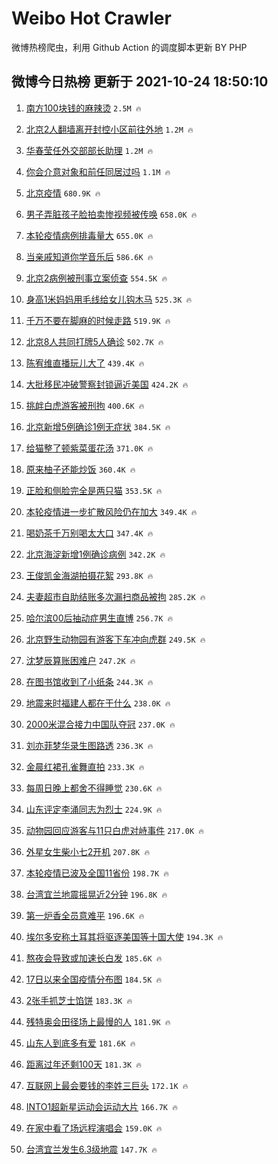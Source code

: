 # Weibo Hot Crawler 



微博热榜爬虫，利用 Github Action 的调度脚本更新 BY PHP 


## 微博今日热榜 更新于 2021-10-24 18:50:10 
1. [南方100块钱的麻辣烫](https://s.weibo.com/weibo?q=%23%E5%8D%97%E6%96%B9100%E5%9D%97%E9%92%B1%E7%9A%84%E9%BA%BB%E8%BE%A3%E7%83%AB%23&Refer=top) `2.5M 🔥` 

1. [北京2人翻墙离开封控小区前往外地](https://s.weibo.com/weibo?q=%23%E5%8C%97%E4%BA%AC2%E4%BA%BA%E7%BF%BB%E5%A2%99%E7%A6%BB%E5%BC%80%E5%B0%81%E6%8E%A7%E5%B0%8F%E5%8C%BA%E5%89%8D%E5%BE%80%E5%A4%96%E5%9C%B0%23&Refer=top) `1.2M 🔥` 

1. [华春莹任外交部部长助理](https://s.weibo.com/weibo?q=%23%E5%8D%8E%E6%98%A5%E8%8E%B9%E4%BB%BB%E5%A4%96%E4%BA%A4%E9%83%A8%E9%83%A8%E9%95%BF%E5%8A%A9%E7%90%86%23&Refer=top) `1.2M 🔥` 

1. [你会介意对象和前任同居过吗](https://s.weibo.com/weibo?q=%23%E4%BD%A0%E4%BC%9A%E4%BB%8B%E6%84%8F%E5%AF%B9%E8%B1%A1%E5%92%8C%E5%89%8D%E4%BB%BB%E5%90%8C%E5%B1%85%E8%BF%87%E5%90%97%23&Refer=top) `1.1M 🔥` 

1. [北京疫情](https://s.weibo.com/weibo?q=%23%E5%8C%97%E4%BA%AC%E7%96%AB%E6%83%85%23&Refer=top) `680.9K 🔥` 

1. [男子弄脏孩子脸拍卖惨视频被传唤](https://s.weibo.com/weibo?q=%23%E7%94%B7%E5%AD%90%E5%BC%84%E8%84%8F%E5%AD%A9%E5%AD%90%E8%84%B8%E6%8B%8D%E5%8D%96%E6%83%A8%E8%A7%86%E9%A2%91%E8%A2%AB%E4%BC%A0%E5%94%A4%23&Refer=top) `658.0K 🔥` 

1. [本轮疫情病例排毒量大](https://s.weibo.com/weibo?q=%23%E6%9C%AC%E8%BD%AE%E7%96%AB%E6%83%85%E7%97%85%E4%BE%8B%E6%8E%92%E6%AF%92%E9%87%8F%E5%A4%A7%23&Refer=top) `655.0K 🔥` 

1. [当亲戚知道你学音乐后](https://s.weibo.com/weibo?q=%23%E5%BD%93%E4%BA%B2%E6%88%9A%E7%9F%A5%E9%81%93%E4%BD%A0%E5%AD%A6%E9%9F%B3%E4%B9%90%E5%90%8E%23&Refer=top) `586.6K 🔥` 

1. [北京2病例被刑事立案侦查](https://s.weibo.com/weibo?q=%23%E5%8C%97%E4%BA%AC2%E7%97%85%E4%BE%8B%E8%A2%AB%E5%88%91%E4%BA%8B%E7%AB%8B%E6%A1%88%E4%BE%A6%E6%9F%A5%23&Refer=top) `554.5K 🔥` 

1. [身高1米妈妈用毛线给女儿钩木马](https://s.weibo.com/weibo?q=%23%E8%BA%AB%E9%AB%981%E7%B1%B3%E5%A6%88%E5%A6%88%E7%94%A8%E6%AF%9B%E7%BA%BF%E7%BB%99%E5%A5%B3%E5%84%BF%E9%92%A9%E6%9C%A8%E9%A9%AC%23&Refer=top) `525.3K 🔥` 

1. [千万不要在脚麻的时候走路](https://s.weibo.com/weibo?q=%23%E5%8D%83%E4%B8%87%E4%B8%8D%E8%A6%81%E5%9C%A8%E8%84%9A%E9%BA%BB%E7%9A%84%E6%97%B6%E5%80%99%E8%B5%B0%E8%B7%AF%23&Refer=top) `519.9K 🔥` 

1. [北京8人共同打牌5人确诊](https://s.weibo.com/weibo?q=%23%E5%8C%97%E4%BA%AC8%E4%BA%BA%E5%85%B1%E5%90%8C%E6%89%93%E7%89%8C5%E4%BA%BA%E7%A1%AE%E8%AF%8A%23&Refer=top) `502.7K 🔥` 

1. [陈宥维直播玩儿大了](https://s.weibo.com/weibo?q=%23%E9%99%88%E5%AE%A5%E7%BB%B4%E7%9B%B4%E6%92%AD%E7%8E%A9%E5%84%BF%E5%A4%A7%E4%BA%86%23&Refer=top) `439.4K 🔥` 

1. [大批移民冲破警察封锁逼近美国](https://s.weibo.com/weibo?q=%23%E5%A4%A7%E6%89%B9%E7%A7%BB%E6%B0%91%E5%86%B2%E7%A0%B4%E8%AD%A6%E5%AF%9F%E5%B0%81%E9%94%81%E9%80%BC%E8%BF%91%E7%BE%8E%E5%9B%BD%23&Refer=top) `424.2K 🔥` 

1. [挑衅白虎游客被刑拘](https://s.weibo.com/weibo?q=%23%E6%8C%91%E8%A1%85%E7%99%BD%E8%99%8E%E6%B8%B8%E5%AE%A2%E8%A2%AB%E5%88%91%E6%8B%98%23&Refer=top) `400.6K 🔥` 

1. [北京新增5例确诊1例无症状](https://s.weibo.com/weibo?q=%23%E5%8C%97%E4%BA%AC%E6%96%B0%E5%A2%9E5%E4%BE%8B%E7%A1%AE%E8%AF%8A1%E4%BE%8B%E6%97%A0%E7%97%87%E7%8A%B6%23&Refer=top) `384.5K 🔥` 

1. [给猫整了顿紫菜蛋花汤](https://s.weibo.com/weibo?q=%23%E7%BB%99%E7%8C%AB%E6%95%B4%E4%BA%86%E9%A1%BF%E7%B4%AB%E8%8F%9C%E8%9B%8B%E8%8A%B1%E6%B1%A4%23&Refer=top) `371.0K 🔥` 

1. [原来柚子还能炒饭](https://s.weibo.com/weibo?q=%23%E5%8E%9F%E6%9D%A5%E6%9F%9A%E5%AD%90%E8%BF%98%E8%83%BD%E7%82%92%E9%A5%AD%23&Refer=top) `360.4K 🔥` 

1. [正脸和侧脸完全是两只猫](https://s.weibo.com/weibo?q=%23%E6%AD%A3%E8%84%B8%E5%92%8C%E4%BE%A7%E8%84%B8%E5%AE%8C%E5%85%A8%E6%98%AF%E4%B8%A4%E5%8F%AA%E7%8C%AB%23&Refer=top) `353.5K 🔥` 

1. [本轮疫情进一步扩散风险仍在加大](https://s.weibo.com/weibo?q=%23%E6%9C%AC%E8%BD%AE%E7%96%AB%E6%83%85%E8%BF%9B%E4%B8%80%E6%AD%A5%E6%89%A9%E6%95%A3%E9%A3%8E%E9%99%A9%E4%BB%8D%E5%9C%A8%E5%8A%A0%E5%A4%A7%23&Refer=top) `349.4K 🔥` 

1. [喝奶茶千万别喝太大口](https://s.weibo.com/weibo?q=%23%E5%96%9D%E5%A5%B6%E8%8C%B6%E5%8D%83%E4%B8%87%E5%88%AB%E5%96%9D%E5%A4%AA%E5%A4%A7%E5%8F%A3%23&Refer=top) `347.4K 🔥` 

1. [北京海淀新增1例确诊病例](https://s.weibo.com/weibo?q=%23%E5%8C%97%E4%BA%AC%E6%B5%B7%E6%B7%80%E6%96%B0%E5%A2%9E1%E4%BE%8B%E7%A1%AE%E8%AF%8A%E7%97%85%E4%BE%8B%23&Refer=top) `342.2K 🔥` 

1. [王俊凯金海湖拍摄花絮](https://s.weibo.com/weibo?q=%23%E7%8E%8B%E4%BF%8A%E5%87%AF%E9%87%91%E6%B5%B7%E6%B9%96%E6%8B%8D%E6%91%84%E8%8A%B1%E7%B5%AE%23&Refer=top) `293.8K 🔥` 

1. [夫妻超市自助结账多次漏扫商品被拘](https://s.weibo.com/weibo?q=%23%E5%A4%AB%E5%A6%BB%E8%B6%85%E5%B8%82%E8%87%AA%E5%8A%A9%E7%BB%93%E8%B4%A6%E5%A4%9A%E6%AC%A1%E6%BC%8F%E6%89%AB%E5%95%86%E5%93%81%E8%A2%AB%E6%8B%98%23&Refer=top) `285.2K 🔥` 

1. [哈尔滨00后抽动症男生直博](https://s.weibo.com/weibo?q=%23%E5%93%88%E5%B0%94%E6%BB%A800%E5%90%8E%E6%8A%BD%E5%8A%A8%E7%97%87%E7%94%B7%E7%94%9F%E7%9B%B4%E5%8D%9A%23&Refer=top) `256.7K 🔥` 

1. [北京野生动物园有游客下车冲向虎群](https://s.weibo.com/weibo?q=%23%E5%8C%97%E4%BA%AC%E9%87%8E%E7%94%9F%E5%8A%A8%E7%89%A9%E5%9B%AD%E6%9C%89%E6%B8%B8%E5%AE%A2%E4%B8%8B%E8%BD%A6%E5%86%B2%E5%90%91%E8%99%8E%E7%BE%A4%23&Refer=top) `249.5K 🔥` 

1. [沈梦辰算账困难户](https://s.weibo.com/weibo?q=%23%E6%B2%88%E6%A2%A6%E8%BE%B0%E7%AE%97%E8%B4%A6%E5%9B%B0%E9%9A%BE%E6%88%B7%23&Refer=top) `247.2K 🔥` 

1. [在图书馆收到了小纸条](https://s.weibo.com/weibo?q=%23%E5%9C%A8%E5%9B%BE%E4%B9%A6%E9%A6%86%E6%94%B6%E5%88%B0%E4%BA%86%E5%B0%8F%E7%BA%B8%E6%9D%A1%23&Refer=top) `244.3K 🔥` 

1. [地震来时福建人都在干什么](https://s.weibo.com/weibo?q=%23%E5%9C%B0%E9%9C%87%E6%9D%A5%E6%97%B6%E7%A6%8F%E5%BB%BA%E4%BA%BA%E9%83%BD%E5%9C%A8%E5%B9%B2%E4%BB%80%E4%B9%88%23&Refer=top) `238.0K 🔥` 

1. [2000米混合接力中国队夺冠](https://s.weibo.com/weibo?q=%232000%E7%B1%B3%E6%B7%B7%E5%90%88%E6%8E%A5%E5%8A%9B%E4%B8%AD%E5%9B%BD%E9%98%9F%E5%A4%BA%E5%86%A0%23&Refer=top) `237.0K 🔥` 

1. [刘亦菲梦华录生图路透](https://s.weibo.com/weibo?q=%23%E5%88%98%E4%BA%A6%E8%8F%B2%E6%A2%A6%E5%8D%8E%E5%BD%95%E7%94%9F%E5%9B%BE%E8%B7%AF%E9%80%8F%23&Refer=top) `236.3K 🔥` 

1. [金晨红裙孔雀舞直拍](https://s.weibo.com/weibo?q=%23%E9%87%91%E6%99%A8%E7%BA%A2%E8%A3%99%E5%AD%94%E9%9B%80%E8%88%9E%E7%9B%B4%E6%8B%8D%23&Refer=top) `233.3K 🔥` 

1. [每周日晚上都舍不得睡觉](https://s.weibo.com/weibo?q=%23%E6%AF%8F%E5%91%A8%E6%97%A5%E6%99%9A%E4%B8%8A%E9%83%BD%E8%88%8D%E4%B8%8D%E5%BE%97%E7%9D%A1%E8%A7%89%23&Refer=top) `230.6K 🔥` 

1. [山东评定李涌同志为烈士](https://s.weibo.com/weibo?q=%23%E5%B1%B1%E4%B8%9C%E8%AF%84%E5%AE%9A%E6%9D%8E%E6%B6%8C%E5%90%8C%E5%BF%97%E4%B8%BA%E7%83%88%E5%A3%AB%23&Refer=top) `224.9K 🔥` 

1. [动物园回应游客与11只白虎对峙事件](https://s.weibo.com/weibo?q=%23%E5%8A%A8%E7%89%A9%E5%9B%AD%E5%9B%9E%E5%BA%94%E6%B8%B8%E5%AE%A2%E4%B8%8E11%E5%8F%AA%E7%99%BD%E8%99%8E%E5%AF%B9%E5%B3%99%E4%BA%8B%E4%BB%B6%23&Refer=top) `217.0K 🔥` 

1. [外星女生柴小七2开机](https://s.weibo.com/weibo?q=%23%E5%A4%96%E6%98%9F%E5%A5%B3%E7%94%9F%E6%9F%B4%E5%B0%8F%E4%B8%832%E5%BC%80%E6%9C%BA%23&Refer=top) `207.8K 🔥` 

1. [本轮疫情已波及全国11省份](https://s.weibo.com/weibo?q=%23%E6%9C%AC%E8%BD%AE%E7%96%AB%E6%83%85%E5%B7%B2%E6%B3%A2%E5%8F%8A%E5%85%A8%E5%9B%BD11%E7%9C%81%E4%BB%BD%23&Refer=top) `198.7K 🔥` 

1. [台湾宜兰地震摇晃近2分钟](https://s.weibo.com/weibo?q=%23%E5%8F%B0%E6%B9%BE%E5%AE%9C%E5%85%B0%E5%9C%B0%E9%9C%87%E6%91%87%E6%99%83%E8%BF%912%E5%88%86%E9%92%9F%23&Refer=top) `196.8K 🔥` 

1. [第一炉香全员意难平](https://s.weibo.com/weibo?q=%23%E7%AC%AC%E4%B8%80%E7%82%89%E9%A6%99%E5%85%A8%E5%91%98%E6%84%8F%E9%9A%BE%E5%B9%B3%23&Refer=top) `196.6K 🔥` 

1. [埃尔多安称土耳其将驱逐美国等十国大使](https://s.weibo.com/weibo?q=%23%E5%9F%83%E5%B0%94%E5%A4%9A%E5%AE%89%E7%A7%B0%E5%9C%9F%E8%80%B3%E5%85%B6%E5%B0%86%E9%A9%B1%E9%80%90%E7%BE%8E%E5%9B%BD%E7%AD%89%E5%8D%81%E5%9B%BD%E5%A4%A7%E4%BD%BF%23&Refer=top) `194.3K 🔥` 

1. [熬夜会导致或加速长白发](https://s.weibo.com/weibo?q=%23%E7%86%AC%E5%A4%9C%E4%BC%9A%E5%AF%BC%E8%87%B4%E6%88%96%E5%8A%A0%E9%80%9F%E9%95%BF%E7%99%BD%E5%8F%91%23&Refer=top) `185.6K 🔥` 

1. [17日以来全国疫情分布图](https://s.weibo.com/weibo?q=%2317%E6%97%A5%E4%BB%A5%E6%9D%A5%E5%85%A8%E5%9B%BD%E7%96%AB%E6%83%85%E5%88%86%E5%B8%83%E5%9B%BE%23&Refer=top) `184.5K 🔥` 

1. [2张手抓芝士馅饼](https://s.weibo.com/weibo?q=%232%E5%BC%A0%E6%89%8B%E6%8A%93%E8%8A%9D%E5%A3%AB%E9%A6%85%E9%A5%BC%23&Refer=top) `183.3K 🔥` 

1. [残特奥会田径场上最慢的人](https://s.weibo.com/weibo?q=%23%E6%AE%8B%E7%89%B9%E5%A5%A5%E4%BC%9A%E7%94%B0%E5%BE%84%E5%9C%BA%E4%B8%8A%E6%9C%80%E6%85%A2%E7%9A%84%E4%BA%BA%23&Refer=top) `181.9K 🔥` 

1. [山东人到底多有爱](https://s.weibo.com/weibo?q=%23%E5%B1%B1%E4%B8%9C%E4%BA%BA%E5%88%B0%E5%BA%95%E5%A4%9A%E6%9C%89%E7%88%B1%23&Refer=top) `181.6K 🔥` 

1. [距离过年还剩100天](https://s.weibo.com/weibo?q=%23%E8%B7%9D%E7%A6%BB%E8%BF%87%E5%B9%B4%E8%BF%98%E5%89%A9100%E5%A4%A9%23&Refer=top) `181.3K 🔥` 

1. [互联网上最会要钱的李姓三巨头](https://s.weibo.com/weibo?q=%23%E4%BA%92%E8%81%94%E7%BD%91%E4%B8%8A%E6%9C%80%E4%BC%9A%E8%A6%81%E9%92%B1%E7%9A%84%E6%9D%8E%E5%A7%93%E4%B8%89%E5%B7%A8%E5%A4%B4%23&Refer=top) `172.1K 🔥` 

1. [INTO1超新星运动会运动大片](https://s.weibo.com/weibo?q=%23INTO1%E8%B6%85%E6%96%B0%E6%98%9F%E8%BF%90%E5%8A%A8%E4%BC%9A%E8%BF%90%E5%8A%A8%E5%A4%A7%E7%89%87%23&Refer=top) `166.7K 🔥` 

1. [在家中看了场远程演唱会](https://s.weibo.com/weibo?q=%23%E5%9C%A8%E5%AE%B6%E4%B8%AD%E7%9C%8B%E4%BA%86%E5%9C%BA%E8%BF%9C%E7%A8%8B%E6%BC%94%E5%94%B1%E4%BC%9A%23&Refer=top) `159.0K 🔥` 

1. [台湾宜兰发生6.3级地震](https://s.weibo.com/weibo?q=%23%E5%8F%B0%E6%B9%BE%E5%AE%9C%E5%85%B0%E5%8F%91%E7%94%9F6.3%E7%BA%A7%E5%9C%B0%E9%9C%87%23&Refer=top) `147.7K 🔥` 


